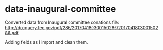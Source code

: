 # data-inaugural-committee

Converted data from Inaugural committee donations file: http://docquery.fec.gov/pdf/286/201704180300150286/201704180300150286.pdf

Adding fields as I import and clean them.
